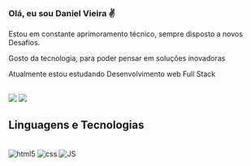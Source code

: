 
### Olá, eu sou Daniel Vieira ✌️
<p>  Estou em constante aprimoramento técnico, sempre disposto a novos Desafios.</p>
<p>  Gosto da tecnologia, para poder pensar em soluções inovadoras
<p> Atualmente estou estudando Desenvolvimento web Full Stack </p>

 <div style="display: inline_block"><br/>
 <a href="https://www.linkedin.com/in/daniel-vieiradev/" target="_blank"><img src="https://img.shields.io/badge/LinkedIn-0077B5?style=for-the-badge&logo=linkedin&logoColor=white" target="_blank"></a>
 <a href="mailto:daniel.vds99@gmail.com" target="_blank"><img src="https://img.shields.io/badge/Gmail-D14836?style=for-the-badge&logo=gmail&logoColor=white" target="_blank"></a>
 </div>

## Linguagens e Tecnologias

<div style="display: inline_block"><br/>

<img align="center" alt="html5" src="https://img.shields.io/badge/HTML5-E34F26?style=for-the-badge&logo=html5&logoColor=white"/>

<img align="center" alt="css" src="https://img.shields.io/badge/CSS3-1572B6?style=for-the-badge&logo=css3&logoColor=white"/>

<img align="center" alt="JS" src="https://img.shields.io/badge/JavaScript-323330?style=for-the-badge&logo=javascript&logoColor=F7DF1E"/>


<!-- ## Estudando
   

<div style="display: inline_block"><br/>

<img align="center" alt="node" src="https://img.shields.io/badge/Node.js-43853D?style=for-the-badge&logo=node.js&logoColor=white"/>

</div>*/ --> 
